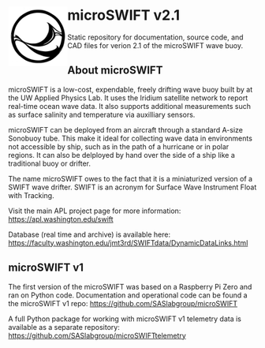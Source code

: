 # <img src= "./docs/SWIFTlogo.jpg" height="120" align=left></img> microSWIFT v2.1

Static repository for documentation, source code, and CAD files for verion 2.1 of the microSWIFT wave buoy.

## About microSWIFT

microSWIFT is a low-cost, expendable, freely drifting wave buoy built by at the UW Applied Physics Lab.  It uses the Iridium satellite network to report real-time ocean wave data. It also supports additional measurements such as surface salinity and temperature via auxilliary sensors.

microSWIFT can be deployed from an aircraft through a standard A-size Sonobuoy tube.  This make it ideal for collecting wave data in environments not accessible by ship, such as in the path of a hurricane or in polar regions.  It can also be delployed by hand over the side of a ship like a traditional buoy or drifter.

The name microSWIFT owes to the fact that it is a miniaturized version of a SWIFT wave drifter.  SWIFT is an acronym for Surface Wave Instrument Float with Tracking.

Visit the main APL project page for more information: https://apl.washington.edu/swift

Database (real time and archive) is available here: https://faculty.washington.edu/jmt3rd/SWIFTdata/DynamicDataLinks.html

## microSWIFT v1
The first version of the microSWIFT was based on a Raspberry Pi Zero and ran on Python code.  Documentation and operational code can be found a the microSWIFT v1 repo: 
https://github.com/SASlabgroup/microSWIFT

A full Python package for working with microSWIFT v1 telemetry data is available as a separate repository: 
https://github.com/SASlabgroup/microSWIFTtelemetry
